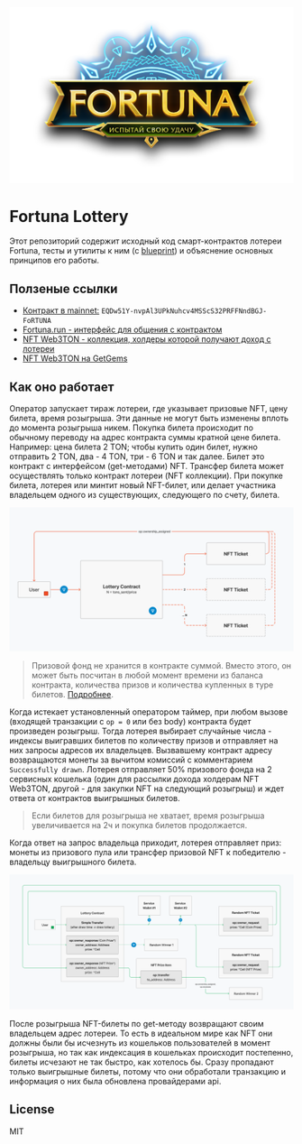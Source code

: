 ![](assets/fortuna_logo.png)

# Fortuna Lottery

Этот репозиторий содержит исходный код смарт-контрактов лотереи Fortuna,
тесты и утилиты к ним (с
[blueprint](https://github.com/ton-community/blueprint)) и объяснение
основных принципов его работы.


## Ползеные ссылки
- [Контракт в mainnet:](https://tonscan.org/address/EQDw51Y-nvpAl3UPkNuhcv4MSScS32PRFFNndBGJ-FoRTUNA) `EQDw51Y-nvpAl3UPkNuhcv4MSScS32PRFFNndBGJ-FoRTUNA`
- [Fortuna.run - интерфейс для общения с контрактом](https://fortuna.run)
- [NFT Web3TON - коллекция, холдеры которой получают доход с лотереи](https://web3ton.pro)
- [NFT Web3TON на GetGems](https://getgems.io/collection/EQCdVlYKvCuUaVIWjwlGtQgWvDa8DsbCNEM6hHevSW__-07R)


## Как оно работает

Оператор запускает тираж лотереи, где указывает призовые NFT, цену билета,
время розыгрыша. Эти данные не могут быть изменены вплоть до момента
розыгрыша никем. Покупка билета происходит по обычному переводу на адрес
контракта суммы кратной цене билета. Например: цена билета 2 TON; чтобы
купить один билет, нужно отправить 2 TON, два - 4 TON, три - 6 TON и так
далее. Билет это контракт с интерфейсом (get-методами) NFT. Трансфер
билета может осуществлять только контракт лотереи (NFT коллекции). При
покупке билета, лотерея или минтит новый NFT-билет, или делает участника
владельцем одного из существующих, следующего по счету, билета. 

![](assets/buy.png)

> Призовой фонд не хранится в контракте суммой. Вместо этого, он может
> быть посчитан в любой момент времени из баланса контракта, количества
> призов и количества купленных в туре билетов.
> [Подробнее](contracts/imports/utils.fc#L53-L59).

Когда истекает установленный оператором таймер, при любом вызове (входящей
транзакции с `op = 0` или без body) контракта будет произведен розыгрыш.
Тогда лотерея выбирает случайные числа - индексы выигравших билетов по
количеству призов и отправляет на них запросы адресов их владельцев.
Вызвавшему контракт адресу возвращаются монеты за вычитом комиссий
с комментарием `Successfully drawn`. Лотерея отправляет 50% призового
фонда на 2 сервисных кошелька (один для рассылки дохода холдерам NFT
Web3TON, другой - для закупки NFT на следующий розыгрыш) и ждет ответа от
контрактов выигрышных билетов.

> Если билетов для розыгрыша не хватает, время розыгрыша увеличивается на
> 2ч и покупка билетов продолжается.

Когда ответ на запрос владельца приходит, лотерея отправляет приз: монеты
из призового пула или трансфер призовой NFT к победителю - владельцу
выигрышного билета. 

![](assets/draw.png)

После розыгрыша NFT-билеты по get-методу возвращают своим владельцем адрес
лотереи. То есть в идеальном мире как NFT они должны были бы исчезнуть из
кошельков пользователей в момент розыгрыша, но так как индексация
в кошельках происходит постепенно, билеты исчезают не так быстро, как
хотелось бы. Сразу пропадают только выигрышные билеты, потому что они
обработали транзакцию и информация о них была обновлена провайдерами api.


## License

MIT
